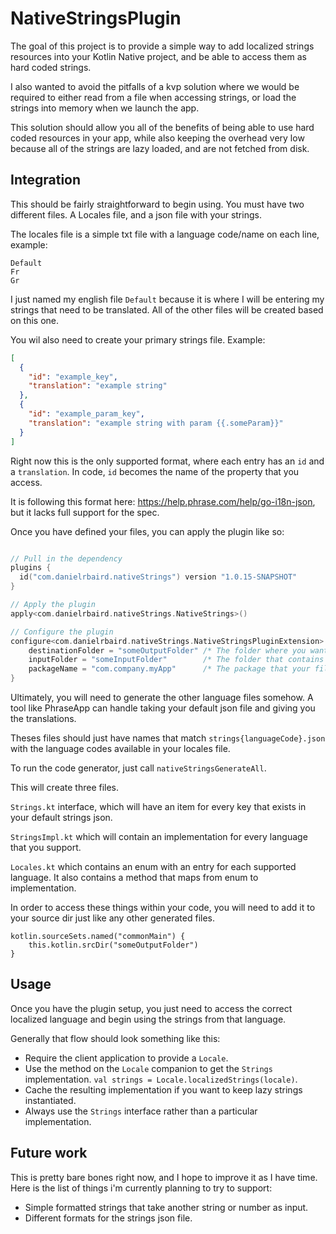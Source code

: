 # NativeStringsPlugin

The goal of this project is to provide a simple way to add localized strings resources into your Kotlin Native project, and be able to access them as hard coded strings.

I also wanted to avoid the pitfalls of a kvp solution where we would be required to either read from a file when accessing strings, or load the strings into memory when we launch the app.

This solution should allow you all of the benefits of being able to use hard coded resources in your app, while also keeping the overhead very low because all of the strings are lazy loaded, and are not fetched from disk.

## Integration
This should be fairly straightforward to begin using.
You must have two different files. A Locales file, and a json file with your strings.

The locales file is a simple txt file with a language code/name on each line, example:
```
Default
Fr
Gr
```
I just named my english file `Default` because it is where I will be entering my strings that need to be translated. All of the other files will be created based on this one. 

You wil also need to create your primary strings file. Example:
```json
[
  {
    "id": "example_key",
    "translation": "example string"
  },
  {
    "id": "example_param_key",
    "translation": "example string with param {{.someParam}}"
  }
]
```
Right now this is the only supported format, where each entry has an `id` and a `translation`. In code, `id` becomes the name of the property that you access.

It is following this format here: https://help.phrase.com/help/go-i18n-json, but it lacks full support for the spec.

Once you have defined your files, you can apply the plugin like so:
```kotlin

// Pull in the dependency
plugins {
  id("com.danielrbaird.nativeStrings") version "1.0.15-SNAPSHOT"
}

// Apply the plugin
apply<com.danielrbaird.nativeStrings.NativeStrings>()

// Configure the plugin
configure<com.danielrbaird.nativeStrings.NativeStringsPluginExtension> {
    destinationFolder = "someOutputFolder" /* The folder where you want to output files */
    inputFolder = "someInputFolder"        /* The folder that contains your strings files */
    packageName = "com.company.myApp"      /* The package that your files will be in */
}
```

Ultimately, you will need to generate the other language files somehow. A tool like PhraseApp can handle taking your default json file and giving you the translations.

Theses files should just have names that match `strings{languageCode}.json` with the language codes available in your locales file.

To run the code generator, just call `nativeStringsGenerateAll`.

This will create three files.

`Strings.kt` interface, which will have an item for every key that exists in your default strings json.

`StringsImpl.kt` which will contain an implementation for every language that you support.

`Locales.kt` which contains an enum with an entry for each supported language. It also contains a method that maps from enum to implementation.

In order to access these things within your code, you will need to add it to your source dir just like any other generated files.

```
kotlin.sourceSets.named("commonMain") {
    this.kotlin.srcDir("someOutputFolder")
}
```

## Usage

Once you have the plugin setup, you just need to access the correct localized language and begin using the strings from that language.

Generally that flow should look something like this:

- Require the client application to provide a `Locale`.
- Use the method on the `Locale` companion to get the `Strings` implementation. ```val strings = Locale.localizedStrings(locale)```.
- Cache the resulting implementation if you want to keep lazy strings instantiated.
- Always use the `Strings` interface rather than a particular implementation.

## Future work

This is pretty bare bones right now, and I hope to improve it as I have time. Here is the list of things i'm currently planning to try to support:

- Simple formatted strings that take another string or number as input.
- Different formats for the strings json file.

